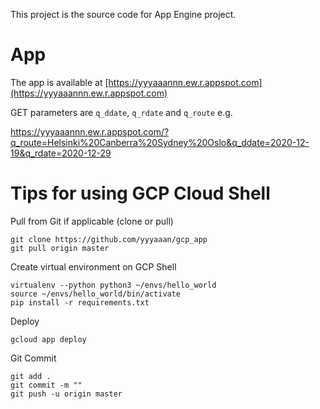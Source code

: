 This project is the source code for App Engine project.

# App

The app is available at [https://yyyaaannn.ew.r.appspot.com](https://yyyaaannn.ew.r.appspot.com)

GET parameters are `q_ddate`, `q_rdate` and `q_route` e.g. 

https://yyyaaannn.ew.r.appspot.com/?q_route=Helsinki%20Canberra%20Sydney%20Oslo&q_ddate=2020-12-19&q_rdate=2020-12-29

# Tips for using GCP Cloud Shell

Pull from Git if applicable (clone or pull)

```
git clone https://github.com/yyyaaan/gcp_app
git pull origin master
```

Create virtual environment on GCP Shell

```
virtualenv --python python3 ~/envs/hello_world
source ~/envs/hello_world/bin/activate
pip install -r requirements.txt
```

Deploy

```
gcloud app deploy
```

Git Commit

```
git add .
git commit -m ""
git push -u origin master
```
